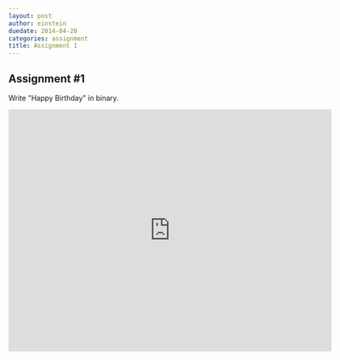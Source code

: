 ```yaml
---
layout: post
author: einstein
duedate: 2014-04-20
categories: assignment
title: Assignment 1
---
```


## Assignment #1

Write "Happy Birthday" in binary.

<iframe
      style="width: 640px; height: 480px; border: none;"
      name="embedded_python_anywhere"
      src="https://www.pythonanywhere.com/embedded/">
</iframe>